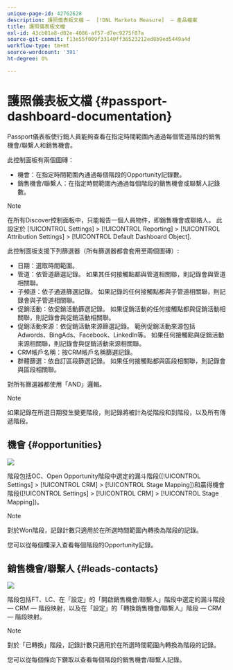 ```yaml
---
unique-page-id: 42762628
description: 護照儀表板文檔 —  [!DNL Marketo Measure]  — 產品檔案
title: 護照儀表板文檔
exl-id: 43cb01a8-d02e-4086-af57-d7ec9275f87a
source-git-commit: f13e55f009f33140ff36523212ed8b9ed5449a4d
workflow-type: tm+mt
source-wordcount: '391'
ht-degree: 0%

---
```


# 護照儀表板文檔 {#passport-dashboard-documentation}

Passport儀表板使行銷人員能夠查看在指定時間範圍內通過每個管道階段的銷售機會/聯繫人和銷售機會。

此控制面板有兩個圖磚：

* 機會：在指定時間範圍內通過每個階段的Opportunity記錄數。
* 銷售機會/聯繫人：在指定時間範圍內通過每個階段的銷售機會或聯繫人記錄數。

>[!NOTE]
>
>在所有Discover控制面板中，只能報告一個人員物件，即銷售機會或聯絡人。 此設定於 [!UICONTROL Settings] > [!UICONTROL Reporting] > [!UICONTROL Attribution Settings] > [!UICONTROL Default Dashboard Object].

此控制面板支援下列篩選器（所有篩選器都會套用至兩個圖磚）:

* 日期：選取時間範圍。
* 管道：依管道篩選記錄。 如果其任何接觸點都與管道相關聯，則記錄會與管道相關聯。
* 子頻道：依子通道篩選記錄。 如果記錄的任何接觸點都與子管道相關聯，則記錄會與子管道相關聯。
* 促銷活動：依促銷活動篩選記錄。 如果促銷活動的任何接觸點都與促銷活動相關聯，則記錄會與促銷活動相關聯。
* 促銷活動來源：依促銷活動來源篩選記錄。 範例促銷活動來源包括Adwords、BingAds、Facebook、LinkedIn等。 如果任何接觸點與促銷活動來源相關聯，則記錄會與促銷活動來源相關聯。
* CRM帳戶名稱：按CRM帳戶名稱篩選記錄。
* 群體篩選：依自訂區段篩選記錄。 如果任何接觸點都與區段相關聯，則記錄會與區段相關聯。

對所有篩選器都使用「AND」邏輯。

>[!NOTE]
>
>如果記錄在所選日期發生變更階段，則記錄將被計為從階段和到階段，以及所有傳遞階段。

## 機會 {#opportunities}

![](assets/one-1.png)

階段包括OC、Open Opportunity階段中選定的漏斗階段([!UICONTROL Settings] > [!UICONTROL CRM] > [!UICONTROL Stage Mapping])和贏得機會階段([!UICONTROL Settings] > [!UICONTROL CRM] > [!UICONTROL Stage Mapping])。

>[!NOTE]
>
>對於Won階段，記錄計數只適用於在所選時間範圍內轉換為階段的記錄。

您可以從每個欄深入查看每個階段的Opportunity記錄。

## 銷售機會/聯繫人 {#leads-contacts}

![](assets/two-1.png)

階段包括FT、LC、在「設定」的「開啟銷售機會/聯繫人」階段中選定的漏斗階段 — CRM — 階段映射，以及在「設定」的「轉換銷售機會/聯繫人」階段 — CRM — 階段映射。

>[!NOTE]
>
>對於「已轉換」階段，記錄計數只適用於在所選時間範圍內轉換為階段的記錄。

您可以從每個條向下鑽取以查看每個階段的銷售機會/聯繫人記錄。

